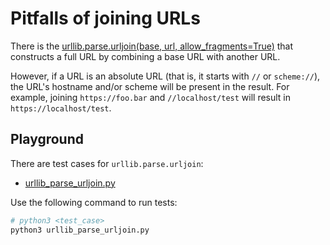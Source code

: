 # Pitfalls of joining URLs

There is the [urllib.parse.urljoin(base, url, allow_fragments=True)](https://docs.python.org/3/library/urllib.parse.html#urllib.parse.urljoin) that constructs a full URL by combining a base URL with another URL.

However, if a URL is an absolute URL (that is, it starts with `//` or `scheme://`), the URL's hostname and/or scheme will be present in the result. For example, joining `https://foo.bar` and `//localhost/test` will result in `https://localhost/test`.

## Playground

There are test cases for `urllib.parse.urljoin`:

- [urllib_parse_urljoin.py](./urllib_parse_urljoin.py)

Use the following command to run tests:

```bash
# python3 <test_case>
python3 urllib_parse_urljoin.py
```

